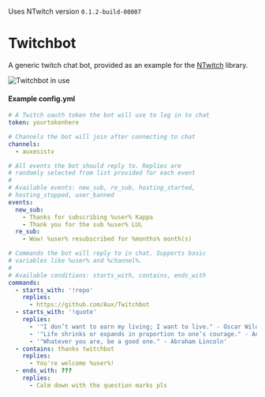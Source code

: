 Uses NTwitch version `0.1.2-build-00007`

# Twitchbot
A generic twitch chat bot, provided as an example for the [NTwitch](https://github.com/Aux/NTwitch) library.

![Twitchbot in use](http://i.imgur.com/dChAJIE.png)

#### Example config.yml
```yaml
# A Twitch oauth token the bot will use to log in to chat
token: yourtokenhere

# Channels the bot will join after connecting to chat
channels:
  - auxesistv

# All events the bot should reply to. Replies are
# randomly selected from list provided for each event
#
# Available events: new_sub, re_sub, hosting_started,
# hosting_stopped, user_banned
events:
  new_sub:
    - Thanks for subscribing %user% Kappa
    - Thank you for the sub %user% LUL
  re_sub:
    - Wow! %user% resubscribed for %months% month(s)

# Commands the bot will reply to in chat. Supports basic
# variables like %user% and %channel%.
#
# Available conditions: starts_with, contains, ends_with
commands:
  - starts_with: '!repo'
    replies:
      - https://github.com/Aux/Twitchbot
  - starts_with: '!quote'
    replies:
      - '"I don’t want to earn my living; I want to live." - Oscar Wilde'
      - '"Life shrinks or expands in proportion to one’s courage." - Anais Nin'
      - '"Whatever you are, be a good one." - Abraham Lincoln'
  - contains: thanks twitchbot
    replies:
      - You're welcome %user%!
  - ends_with: ???
    replies:
      - Calm down with the question marks pls
```
